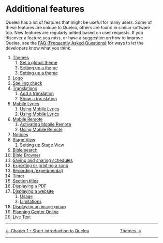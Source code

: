 # Additional features

Quelea has a lot of features that might be useful for many users. Some
of these features are unique to Quelea, others are found in similar
software too. New features are regularly added based on user requests.
If you discover a feature you miss, or have a suggestion on how to
improve Quelea, see the [FAQ (Frequently Asked
Questions)](FAQ_\(Frequently_Asked_Questions\) "FAQ (Frequently Asked
Questions)") for ways to
let the developers know what you think.

1. [Themes](Themes "Themes")
      1. [Set a global theme](Themes#set-a-global-theme "Themes")
      2. [Setting up a theme](Themes#set-an-individual-theme "Themes")
      3. [Setting up a theme](Themes#setting-up-a-theme "Themes")
2. [Logo](Logo "Logo")
3. [Spelling check](Spelling_check "Spelling check")
4. [Translations](Translations "Translations")
      1. [Add a translation](Translations#add-a-translation "Translations")
      2. [Show a translation](Translations#show-a-translation "Translations")
5. [Mobile Lyrics](Mobile_Lyrics "Mobile Lyrics")
      1. [Using Mobile Lyrics](Mobile_Lyrics#activating-mobile-lyrics "Mobile Lyrics")
      2. [Using Mobile Lyrics](Mobile_Lyrics#using-mobile-lyrics "Mobile Lyrics")
6. [Mobile Remote](Mobile_Remote "Mobile Remote")
      1. [Activating Mobile Remote](Mobile_Remote#activating-mobile-remote "Mobile Remote")
      2. [Using Mobile Remote](Mobile_Remote#using-mobile-remote "Mobile Remote")
7. [Notices](Notices "Notices")
8. [Stage View](Stage_View "Stage View")
      1. [Setting up Stage View](Stage_View#setting-up-stage-view "Stage View")
9. [Bible search](Bible_search "Bible search")
10. [Bible Browser](Bible_Browser "Bible Browser")
11. [Saving and sharing schedules](Saving_and_sharing_schedules "Saving and sharing schedules")
12. [Exporting or printing a song](Exporting_or_printing_a_song "Exporting or printing a song")
13. [Recording (experimental)](Recording_\(experimental\) "Recording")
14. [Timer](Timer "Timer")
15. [Section titles](Section_titles "Section titles")
16. [Displaying a PDF](Displaying_a_PDF "Displaying a PDF")
17. [Displaying a website](Displaying_a_website "Displaying a website")
      1. [Usage](Displaying_a_website#usage "Displaying a website")
      2. [Limitations](Displaying_a_website#limitations "Displaying a website")
18. [Displaying an image group](Displaying_an_image_group "Displaying an image group")
19. [Planning Center Online](Planning_Center_Online "Planning Center Online")
20. [Live Text](Live_Text "Live Text")

-----



[← Chaper 1 - Short introduction to
Quelea](Short_introduction_to_Quelea "Short_introduction_to_Quelea")
&nbsp;&nbsp;&nbsp;&nbsp;&nbsp;&nbsp;&nbsp;&nbsp;&nbsp;&nbsp;&nbsp;&nbsp;&nbsp;&nbsp;&nbsp;&nbsp;&nbsp;&nbsp;&nbsp;&nbsp;&nbsp;&nbsp;&nbsp;&nbsp; [Themes →](Themes "Themes")

---
